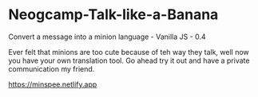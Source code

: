 # Neogcamp-Talk-like-a-Banana
Convert a message into a minion language - Vanilla JS - 0.4

Ever felt that minions are too cute because of teh way they talk, well now you have your own translation tool.
Go ahead try it out and have a private communication my friend.

https://minspee.netlify.app
